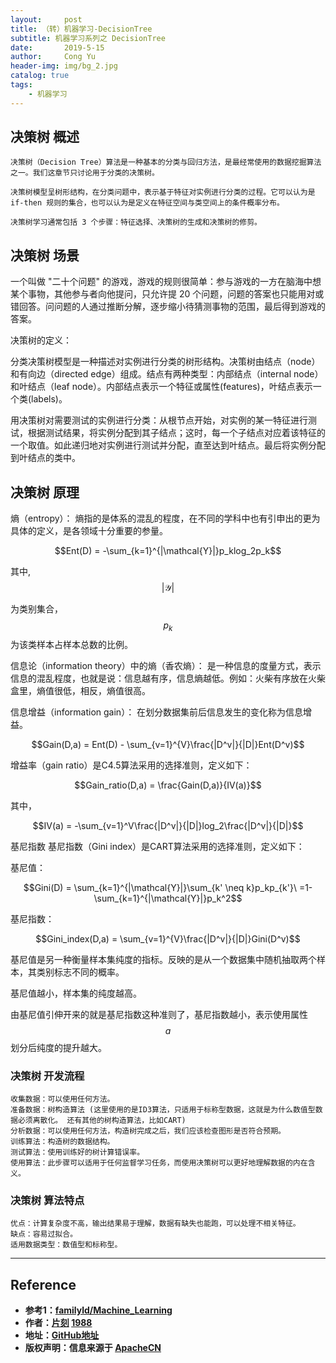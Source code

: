 ```yaml
---
layout:     post
title: （转）机器学习-DecisionTree
subtitle: 机器学习系列之 DecisionTree
date:       2019-5-15
author:     Cong Yu
header-img: img/bg_2.jpg
catalog: true
tags:
    - 机器学习
---
```



## 决策树 概述

`决策树（Decision Tree）算法是一种基本的分类与回归方法，是最经常使用的数据挖掘算法之一。我们这章节只讨论用于分类的决策树。`

`决策树模型呈树形结构，在分类问题中，表示基于特征对实例进行分类的过程。它可以认为是 if-then 规则的集合，也可以认为是定义在特征空间与类空间上的条件概率分布。`

`决策树学习通常包括 3 个步骤：特征选择、决策树的生成和决策树的修剪。`

## 决策树 场景

一个叫做 "二十个问题" 的游戏，游戏的规则很简单：参与游戏的一方在脑海中想某个事物，其他参与者向他提问，只允许提 20 个问题，问题的答案也只能用对或错回答。问问题的人通过推断分解，逐步缩小待猜测事物的范围，最后得到游戏的答案。

决策树的定义：

分类决策树模型是一种描述对实例进行分类的树形结构。决策树由结点（node）和有向边（directed edge）组成。结点有两种类型：内部结点（internal node）和叶结点（leaf node）。内部结点表示一个特征或属性(features)，叶结点表示一个类(labels)。

用决策树对需要测试的实例进行分类：从根节点开始，对实例的某一特征进行测试，根据测试结果，将实例分配到其子结点；这时，每一个子结点对应着该特征的一个取值。如此递归地对实例进行测试并分配，直至达到叶结点。最后将实例分配到叶结点的类中。

## 决策树 原理

熵（entropy）：
熵指的是体系的混乱的程度，在不同的学科中也有引申出的更为具体的定义，是各领域十分重要的参量。

$$Ent(D) = -\sum_{k=1}^{|\mathcal{Y}|}p_klog_2p_k$$

其中, \
$$|\mathcal{Y}|$$ 

为类别集合， $$p_k$$ 为该类样本占样本总数的比例。

信息论（information theory）中的熵（香农熵）：
是一种信息的度量方式，表示信息的混乱程度，也就是说：信息越有序，信息熵越低。例如：火柴有序放在火柴盒里，熵值很低，相反，熵值很高。

信息增益（information gain）：
在划分数据集前后信息发生的变化称为信息增益。

$$Gain(D,a) = Ent(D) - \sum_{v=1}^{V}\frac{|D^v|}{|D|}Ent(D^v)$$

增益率（gain ratio）是C4.5算法采用的选择准则，定义如下：

$$Gain_ratio(D,a) = \frac{Gain(D,a)}{IV(a)}$$

其中，

$$IV(a) = -\sum_{v=1}^V\frac{|D^v|}{|D|}log_2\frac{|D^v|}{|D|}$$

基尼指数
基尼指数（Gini index）是CART算法采用的选择准则，定义如下：

基尼值：

$$Gini(D) = \sum_{k=1}^{|\mathcal{Y}|}\sum_{k' \neq k}p_kp_{k'}\ =1-\sum_{k=1}^{|\mathcal{Y}|}p_k^2$$

基尼指数：

$$Gini_index(D,a) = \sum_{v=1}^{V}\frac{|D^v|}{|D|}Gini(D^v)$$

基尼值是另一种衡量样本集纯度的指标。反映的是从一个数据集中随机抽取两个样本，其类别标志不同的概率。

基尼值越小，样本集的纯度越高。

由基尼值引伸开来的就是基尼指数这种准则了，基尼指数越小，表示使用属性 $$a$$ 划分后纯度的提升越大。

### 决策树 开发流程

```
收集数据：可以使用任何方法。
准备数据：树构造算法 (这里使用的是ID3算法，只适用于标称型数据，这就是为什么数值型数据必须离散化。 还有其他的树构造算法，比如CART)
分析数据：可以使用任何方法，构造树完成之后，我们应该检查图形是否符合预期。
训练算法：构造树的数据结构。
测试算法：使用训练好的树计算错误率。
使用算法：此步骤可以适用于任何监督学习任务，而使用决策树可以更好地理解数据的内在含义。
```

### 决策树 算法特点

```
优点：计算复杂度不高，输出结果易于理解，数据有缺失也能跑，可以处理不相关特征。
缺点：容易过拟合。
适用数据类型：数值型和标称型。
```


* * *

## Reference

* **参考1：[familyld/Machine_Learning](https://github.com/familyld/Machine_Learning)**
* **作者：[片刻](http://cwiki.apachecn.org/display/~jiangzhonglian) [1988](http://cwiki.apachecn.org/display/~lihuisong)**
* **地址：[GitHub地址](https://github.com/apachecn/AiLearning)**
* **版权声明：信息来源于 [ApacheCN](http://www.apachecn.org/)**
